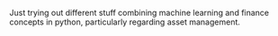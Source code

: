 Just trying out different stuff combining machine learning and finance concepts in python, particularly regarding asset management.

